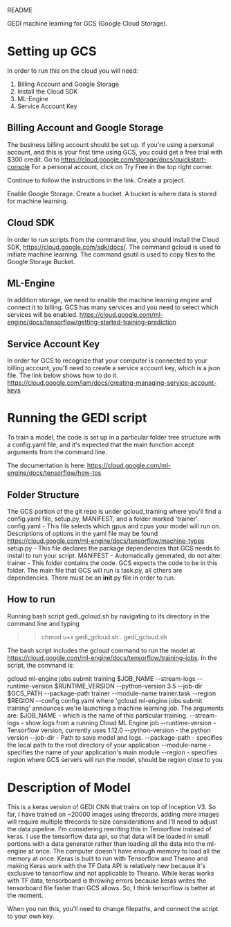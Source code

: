 README

GEDI machine learning for GCS (Google Cloud Storage).

# Setting up GCS

In order to run this on the cloud you will need:
1. Billing Account and Google Storage
2. Install the Cloud SDK
3. ML-Engine
4. Service Account Key

## Billing Account and Google Storage

The business billing account should be set up. If you're using a personal account, and this is your first time using GCS, you could get a free trial with $300 credit. 
  Go to https://cloud.google.com/storage/docs/quickstart-console
  For a personal account, click on Try Free in the top right corner. 
  
 Continue to follow the instructions in the link. 
 Create a project. 
 
 Enable Google Storage.
 Create a bucket. A bucket is where data is stored for machine learning. 
 
 ## Cloud SDK
 
In order to run scripts from the command line, you should install the Cloud SDK, https://cloud.google.com/sdk/docs/. 
The command gcloud is used to initiate machine learning. The command gsutil is used to copy files to the Google Storage Bucket. 

## ML-Engine

In addition storage, we need to enable the machine learning engine and connect it to billing. GCS has many services and you need to select which services will be enabled.
https://cloud.google.com/ml-engine/docs/tensorflow/getting-started-training-prediction

## Service Account Key

In order for GCS to recognize that your computer is connected to your billing account, you'll need to create a service account key, which is a json file. The link below shows how to do it. 
 https://cloud.google.com/iam/docs/creating-managing-service-account-keys
 
 # Running the GEDI script
 To train a model, the code is set up in a particular folder tree structure with a config.yaml file, and it's expected that the main function accept arguments from the command line. 
 
 The documentation is here: https://cloud.google.com/ml-engine/docs/tensorflow/how-tos
 
 ## Folder Structure
 The GCS portion of the git repo is under gcloud_training where you'll find a config.yaml file, setup.py, MANIFEST, and a folder marked 'trainer'.
  config.yaml - This file selects which gpus and cpus your model will run on. Descriptions of options in the yaml file may be found https://cloud.google.com/ml-engine/docs/tensorflow/machine-types
  setup.py - This file declares the package dependencies that GCS needs to install to run your script. 
  MANIFEST - Automatically generated, do not alter. 
  trainer - This folder contains the code. GCS expects the code to be in this folder. The main file that GCS will run is task.py, all others are dependencies. There must be an __init__.py file in order to run. 
  
 ## How to run
 Running bash script gedi_gcloud.sh by navigating to its directory in the command line and typing
 >> chmod u+x gedi_gcloud.sh
 >> . gedi_gcloud.sh
 
 The bash script includes the gcloud command to run the model at https://cloud.google.com/ml-engine/docs/tensorflow/training-jobs. 
 In the script, the command is:
 
 gcloud ml-engine jobs submit training $JOB_NAME --stream-logs --runtime-version $RUNTIME_VERSION --python-version 3.5 --job-dir $GCS_PATH --package-path trainer --module-name trainer.task --region $REGION --config config.yaml
 where 'gcloud ml-engine jobs submit training' announces we're launching a machine learning job. 
 The arguments are:
 $JOB_NAME - which is the name of this particular training. 
 --stream-logs - show logs from a running Cloud ML Engine job
 --runtime-version - Tensorflow version, currently uses 1.12.0
 --python-version - the python version
 --job-dir - Path to save model and logs. 
 --package-path - specifies the local path to the root directory of your application
 --module-name -  specifies the name of your application's main module
 --region - specifies region where GCS servers will run the model, should be region close to you
 
 # Description of Model
 
 This is a keras version of GEDI CNN that trains on top of Inception V3. So far, I have trained on ~20000 images using tfrecords, adding more images will require multiple tfrecords to size considerations and I'll need to adjust the data pipeline. I'm considering rewriting this in Tensorflow instead of keras. I use the tensorflow data api, so that data will be loaded in small portions with a data generator rather than loading all the data into the ml-engine at once. The computer doesn't have enough memory to load all the memory at once. Keras is built to run with Tensorflow and Theano and making Keras work with the TF Data API is relatively new because it's exclusive to tensorflow and not applicable to Theano. While keras works with TF data, tensorboard is throwing errors because keras writes the tensorboard file faster than GCS allows. So, I think tensorflow is better at the moment. 
  
  When you run this, you'll need to change filepaths, and connect the script to your own key. 

 
  
 
